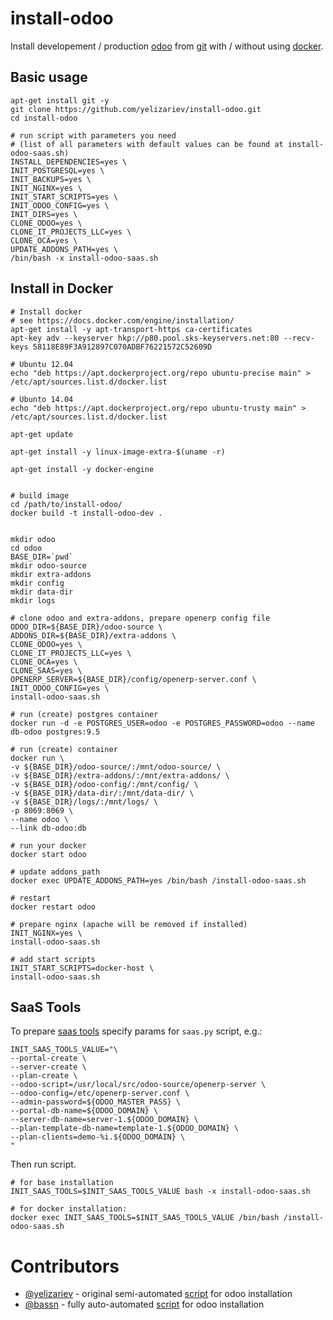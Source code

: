 # install-odoo

Install developement / production [odoo](https://www.odoo.com/) from [git](https://github.com/odoo/odoo) with / without using [docker](https://www.docker.com/).

## Basic usage

    apt-get install git -y
    git clone https://github.com/yelizariev/install-odoo.git
    cd install-odoo

    # run script with parameters you need
    # (list of all parameters with default values can be found at install-odoo-saas.sh)
    INSTALL_DEPENDENCIES=yes \
    INIT_POSTGRESQL=yes \
    INIT_BACKUPS=yes \
    INIT_NGINX=yes \
    INIT_START_SCRIPTS=yes \
    INIT_ODOO_CONFIG=yes \
    INIT_DIRS=yes \
    CLONE_ODOO=yes \
    CLONE_IT_PROJECTS_LLC=yes \
    CLONE_OCA=yes \
    UPDATE_ADDONS_PATH=yes \
    /bin/bash -x install-odoo-saas.sh

## Install in Docker

    # Install docker
    # see https://docs.docker.com/engine/installation/
    apt-get install -y apt-transport-https ca-certificates
    apt-key adv --keyserver hkp://p80.pool.sks-keyservers.net:80 --recv-keys 58118E89F3A912897C070ADBF76221572C52609D

    # Ubuntu 12.04
    echo "deb https://apt.dockerproject.org/repo ubuntu-precise main" > /etc/apt/sources.list.d/docker.list

    # Ubunto 14.04
    echo "deb https://apt.dockerproject.org/repo ubuntu-trusty main" > /etc/apt/sources.list.d/docker.list

    apt-get update

    apt-get install -y linux-image-extra-$(uname -r)

    apt-get install -y docker-engine


    # build image
    cd /path/to/install-odoo/
    docker build -t install-odoo-dev .


    mkdir odoo
    cd odoo
    BASE_DIR=`pwd`
    mkdir odoo-source
    mkdir extra-addons
    mkdir config
    mkdir data-dir
    mkdir logs
    
    # clone odoo and extra-addons, prepare openerp config file
    ODOO_DIR=${BASE_DIR}/odoo-source \
    ADDONS_DIR=${BASE_DIR}/extra-addons \
    CLONE_ODOO=yes \
    CLONE_IT_PROJECTS_LLC=yes \
    CLONE_OCA=yes \
    CLONE_SAAS=yes \
    OPENERP_SERVER=${BASE_DIR}/config/openerp-server.conf \
    INIT_ODOO_CONFIG=yes \
    install-odoo-saas.sh

    # run (create) postgres container
    docker run -d -e POSTGRES_USER=odoo -e POSTGRES_PASSWORD=odoo --name db-odoo postgres:9.5

    # run (create) container
    docker run \
    -v ${BASE_DIR}/odoo-source/:/mnt/odoo-source/ \
    -v ${BASE_DIR}/extra-addons/:/mnt/extra-addons/ \
    -v ${BASE_DIR}/odoo-config/:/mnt/config/ \
    -v ${BASE_DIR}/data-dir/:/mnt/data-dir/ \
    -v ${BASE_DIR}/logs/:/mnt/logs/ \
    -p 8069:8069 \
    --name odoo \
    --link db-odoo:db

    # run your docker
    docker start odoo

    # update addons_path
    docker exec UPDATE_ADDONS_PATH=yes /bin/bash /install-odoo-saas.sh

    # restart
    docker restart odoo

    # prepare nginx (apache will be removed if installed)
    INIT_NGINX=yes \
    install-odoo-saas.sh

    # add start scripts
    INIT_START_SCRIPTS=docker-host \
    install-odoo-saas.sh

## SaaS Tools

To prepare [saas tools](https://github.com/it-projects-llc/odoo-saas-tools) specify params for ``saas.py`` script, e.g.:

    INIT_SAAS_TOOLS_VALUE="\
    --portal-create \
    --server-create \
    --plan-create \
    --odoo-script=/usr/local/src/odoo-source/openerp-server \
    --odoo-config=/etc/openerp-server.conf \
    --admin-password=${ODOO_MASTER_PASS} \
    --portal-db-name=${ODOO_DOMAIN} \
    --server-db-name=server-1.${ODOO_DOMAIN} \
    --plan-template-db-name=template-1.${ODOO_DOMAIN} \
    --plan-clients=demo-%i.${ODOO_DOMAIN} \
    "

Then run script.

    # for base installation
    INIT_SAAS_TOOLS=$INIT_SAAS_TOOLS_VALUE bash -x install-odoo-saas.sh

    # for docker installation:
    docker exec INIT_SAAS_TOOLS=$INIT_SAAS_TOOLS_VALUE /bin/bash /install-odoo-saas.sh
    

# Contributors

* [@yelizariev](https://github.com/yelizariev) - original semi-automated [script](https://gist.github.com/yelizariev/2abdd91d00dddc4e4fa4) for odoo installation
* [@bassn](https://github.com/bassn) - fully auto-automated [script](https://gist.github.com/bassn/996f8b168f0b1406dd54) for odoo installation
